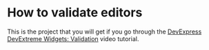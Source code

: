 # How to validate editors


This is the project that you will get if you go through the <a href="http://www.youtube.com/watch?v=xbn_NbeB5es&index=38&list=PL8h4jt35t1wjGvgflbHEH_e3b23AA30-z">DevExpress DevExtreme Widgets: Validation</a> video tutorial.

<br/>


